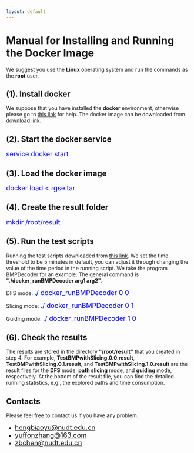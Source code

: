 ```yaml
---
layout: default
---
```


# [](#header-1)Manual for Installing and Running the Docker Image

We suggest you use the **Linux** operating system and run the commands as the **root** user.

## [](#header-2)**(1). Install docker**

We suppose that you have installed the **docker** environment, otherwise please go to [this link](https://docs.docker.com/engine/installation/) for help. The docker image can be downloaded from [download link](https://1drv.ms/u/s!Amd07GCbYt_zbQZm2w2MBbXI6Zo).

## [](#header-2)**(2). Start the docker service**

<font color="#0000FF" size="4">service docker start</font>

## [](#header-2)**(3). Load the docker image**

<font color="#0000FF" size="4">docker load < rgse.tar</font>

## [](#header-2)**(4). Create the result folder**

<font color="#0000FF" size="4">mkdir /root/result</font>

## [](#header-2)**(5). Run the test scripts**

Running the test scripts downloaded from [this link](https://github.com/jrgse/jrgse). We set the time threshold to be 5 minutes in default, you can adjust it through changing the value of the time period in the running script. We take the program BMPDecoder for an example. The general command is **"./docker_runBMPDecoder arg1 arg2"**.

DFS mode: <font color="#0000FF" size="4">./ docker_runBMPDecoder 0 0</font>

Slicing mode: <font color="#0000FF" size="4">./ docker_runBMPDecoder 0 1</font>

Guiding mode: <font color="#0000FF" size="4">./ docker_runBMPDecoder 1 0</font>

## [](#header-2)**(6). Check the results**

The results are stored in the directory **"/root/result"** that you created in step 4. For example, **TestBMPwithSlicing.0.0.result**, **TestBMPwithSlicing.0.1.result**, and **TestBMPwithSlicing.1.0.result** are the result files for the **DFS** mode, **path slicing** mode, and **guiding** mode, respectively. At the bottom of the result file, you can find the detailed running statistics, e.g., the explored paths and time consumption.

## [](#header-2)**Contacts**

Please feel free to contact us if you have any problem.

*   <font color="#0000FF" size="4">hengbiaoyu@nudt.edu.cn</font>
*   <font color="#0000FF" size="4">yuffonzhang@163.com</font>
*   <font color="#0000FF" size="4">zbchen@nudt.edu.cn</font>